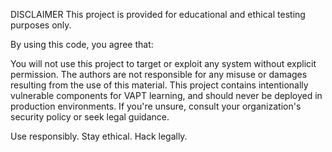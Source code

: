 DISCLAIMER
This project is provided for educational and ethical testing purposes only.

By using this code, you agree that:

You will not use this project to target or exploit any system without explicit permission.
The authors are not responsible for any misuse or damages resulting from the use of this material.
This project contains intentionally vulnerable components for VAPT learning, and should never be deployed in production environments.
If you're unsure, consult your organization's security policy or seek legal guidance.

Use responsibly. Stay ethical. Hack legally.
